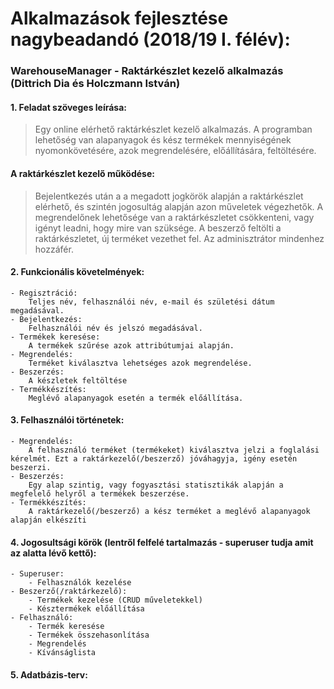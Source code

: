 # Alkalmazások fejlesztése nagybeadandó (2018/19 I. félév):
### WarehouseManager - Raktárkészlet kezelő alkalmazás (Dittrich Dia és Holczmann István)

#### 1. Feladat szöveges leírása:
> Egy online elérhető raktárkészlet kezelő alkalmazás. A programban lehetőség van alapanyagok és kész termékek mennyiségének nyomonkövetésére, azok megrendelésére, előállítására, feltöltésére.

#### A raktárkészlet kezelő működése:
> Bejelentkezés után a a megadott jogkörök alapján a raktárkészlet elérhető, és szintén jogosultág alapján azon műveletek végezhetők. A megrendelőnek lehetősége van a raktárkészletet csökkenteni, vagy igényt leadni, hogy mire van szüksége. A beszerző feltölti a raktárkészletet, új terméket vezethet fel. Az adminisztrátor mindenhez hozzáfér.

#### 2. Funkcionális követelmények:
	- Regisztráció:
		Teljes név, felhasználói név, e-mail és születési dátum megadásával.
	- Bejelentkezés:
		Felhasználói név és jelszó megadásával.
	- Termékek keresése:
		A termékek szűrése azok attribútumjai alapján.
	- Megrendelés:
		Terméket kiválasztva lehetséges azok megrendelése.
	- Beszerzés:
		A készletek feltöltése
	- Termékkészítés:
		Meglévő alapanyagok esetén a termék előállítása.
#### 3. Felhasználói történetek:

	- Megrendelés:
		A felhasználó terméket (termékeket) kiválasztva jelzi a foglalási kérelmét. Ezt a raktárkezelő(/beszerző) jóváhagyja, igény esetén beszerzi.
	- Beszerzés:
		Egy alap szintig, vagy fogyasztási statisztikák alapján a megfelelő helyről a termékek beszerzése.
	- Termékkészítés:
		A raktárkezelő(/beszerző) a kész terméket a meglévő alapanyagok alapján elkészíti

#### 4. Jogosultsági körök (lentről felfelé tartalmazás - superuser tudja amit az alatta lévő kettő):
	- Superuser:
		- Felhasználók kezelése
	- Beszerző(/raktárkezelő):
		- Termékek kezelése (CRUD műveletekkel)
		- Késztermékek előállítása
	- Felhasználó:
		- Termék keresése
		- Termékek összehasonlítása
		- Megrendelés
		- Kívánságlista

#### 5. Adatbázis-terv:


